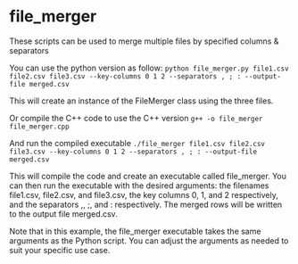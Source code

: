 # file_merger
These scripts can be used to merge multiple files by specified columns &amp; separators

You can use the python version as follow:
```python file_merger.py file1.csv file2.csv file3.csv --key-columns 0 1 2 --separators , ; : --output-file merged.csv```

This will create an instance of the FileMerger class using the three files.


Or compile the C++ code to use the C++ version
```g++ -o file_merger file_merger.cpp```

And run the compiled executable
```./file_merger file1.csv file2.csv file3.csv --key-columns 0 1 2 --separators , ; : --output-file merged.csv```

This will compile the code and create an executable called file_merger. You can then run the executable with the desired arguments: the filenames file1.csv, file2.csv, and file3.csv, the key columns 0, 1, and 2 respectively, and the separators ,, ;, and : respectively. The merged rows will be written to the output file merged.csv.

Note that in this example, the file_merger executable takes the same arguments as the Python script. You can adjust the arguments as needed to suit your specific use case.
